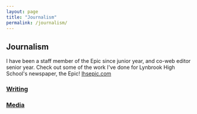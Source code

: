 ```yaml
---
layout: page
title: "Journalism"
permalink: /journalism/
---
```

<style>
	.entry{
		width:500px;
		background-color: #FAFAFA;
		padding: 10px;
	}
	
	.headline{
		font-size: 20px;
	}
	
	.date{
		font-size: 10px;
	}
	
</style>
<h2>Journalism</h2>
I have been a staff member of the Epic since junior year, and co-web editor senior year. Check out some of the work I've done for Lynbrook High School's newspaper, the Epic!
<a href="lhsepic.com">lhsepic.com</a>

<h3><a href="https://kaylinli.github.io/writing">Writing</a></h3>
<h3><a href="https://kaylinli.github.io/media">Media</a></h3>
